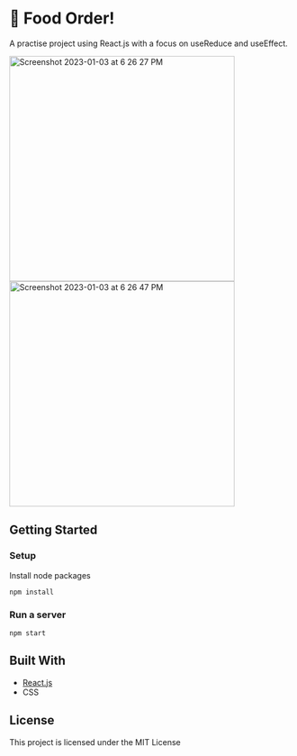 # 💸 Food Order!

A practise project using React.js with a focus on useReduce and useEffect.

<img width="400" alt="Screenshot 2023-01-03 at 6 26 27 PM" src="https://user-images.githubusercontent.com/66011769/210331244-5239baf6-25e3-4121-8988-9a1b62389517.png">
<img width="400" alt="Screenshot 2023-01-03 at 6 26 47 PM" src="https://user-images.githubusercontent.com/66011769/210331249-1792f8b5-b090-4f9b-9afe-b60ba8519581.png">

<br>
   

## Getting Started
### Setup

Install node packages
```
npm install
```

### Run a server
```
npm start
```

## Built With
- [React.js](https://react.org/)
- CSS

## License
This project is licensed under the MIT License
